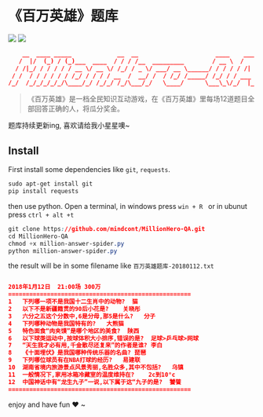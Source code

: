 # 《百万英雄》题库

![](https://img.shields.io/badge/百万英雄-题库-brightgreen.svg)
![](https://mindcont.com/bigdata/static/img/build-with-love.svg)

<!-- ![](http://static.mindcont.com/blog/images/resources/ixigua-qa.png) -->

```json
    __  ____ _____             __  __                      ____    ___
   /  |/  (_) / (_)___  ____  / / / /__  _________        / __ \  /   |
  / /|_/ / / / / / __ \/ __ \/ /_/ / _ \/ ___/ __ \______/ / / / / /| |
 / /  / / / / / / /_/ / / / / __  /  __/ /  / /_/ /_____/ /_/ / / ___ |
/_/  /_/_/_/_/_/\____/_/ /_/_/ /_/\___/_/   \____/      \___\_\/_/  |_|

```
> 《百万英雄》是一档全民知识互动游戏，在《百万英雄》里每场12道题目全部回答正确的人，将瓜分奖金。

题库持续更新ing, 喜欢请给我小星星噢~

## Install
First install some dependencies like `git`, `requests`.
```css
sudo apt-get install git
pip install requests
```
then use python. Open a terminal, in windows press `win + R ` or in ubunut press `ctrl + alt +t`

```css
git clone https://github.com/mindcont/MillionHero-QA.git
cd MillionHero-QA
chmod +x million-answer-spider.py
python million-answer-spider.py
```
the result will be in some filename like `百万英雄题库-20180112.txt`
```json

2018年1月12日	21:00场 300万
====================================================
1	下列哪一项不是我国十二生肖中的动物?	猫
2	以下不是新疆籍贯的90后小花是?	关晓彤
3	六分之五这个分数中,6是分母,那5是什么?	分子
4	下列哪种动物是我国特有的?	大熊猫
5	特色面食“肉夹馍”是哪个地区的美食?	陕西
6	以下球类运动中,按球体积大小排序,错误的是?	足球>乒乓球>网球
7	“天生我才必有用,千金散尽还复来”的作者是谁?	李白
8	《十面埋伏》是我国哪种传统乐器的名曲?	琵琶
9	下列哪位球员有在NBA打球的经历?	易建联
10	湖南省境内旅游景点风景秀丽,名胜众多,其中不包括?	乌镇
11	一般情况下,家用冰箱冷藏室的温度维持在?	2c到10°c
12	中国神话中有“龙生九子”一说,以下属于这“九子的是?	饕餮
====================================================

```
enjoy and have fun :heart: ~
